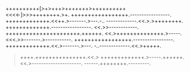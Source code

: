 ++++++++++[>+>+++>+++++++>++++++++++
<<<<-]>>>++++++++.>+.
+++++++++++++++++.-----------------.
+++++++++++++.<<++.>-------.>---.-..
-------------.<<.>.>++++++++.
+++++++++++++.-----------------.
<<.>>------------.
++++++++++++++++++++++.++++++.
<<.>++++++++++++++.>-----.
<<<.>>-------.>-----------.
+++++++++++++++++.-----------------.
+++++++++++++.<<.>-------.>---.
-..-------------.<<.>+++++.
>++++.+++++++++++++++.<<.>
+++++++++++++.>-----.++++++.
<<.>---------------------.
>------.++++++++.---------.
